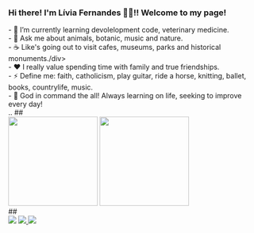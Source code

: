 ### Hi there! I'm Lívia Fernandes 👋😀!!  Welcome to my page!

<div> - 🌱 I’m currently learning devolelopment code, veterinary medicine. </div> <div>- 💬 Ask me about animals, botanic, music and nature. </div> <div>- ☕️ Like's going out to visit cafes, museums, parks and historical monuments./div> <div>- ❤️ I really value spending time with family and true friendships. </div> <div>- ⚡ Define me: faith, catholicism, play guitar, ride a horse, knitting, ballet, books, countrylife, music. </div> <div>- 🌼 God in command the all! Always learning on life, seeking to improve every day! </div> .. ## <div> <img height="180em" src="https://github-readme-stats.vercel.app/api?username=livisnandes&show_icons=true&theme=onedark&include_all_commits=true&count_private=true&count_private=true "/> <img height="180em" src="https://github-readme-stats.vercel.app/api/top-langs/?username=livisnandes&layout=compact&langs_count=7&theme=onedark"/> </div> ## <div> <a href="https://www.linkedin.com/in/livifernandes/" target="_blank"><img src="https://img.shields.io/badge/-LinkedIn-%230077B5?style=for-the-badge&logo=linkedin&logoColor=white" target="_blank"></a> <a href = "mailto: liviafg.ml@gmail.com"><img src="https://img.shields.io/badge/-Gmail-%23333?style=for-the-badge&logo=gmail&logoColor=white" target="_blank"> </a> <a href="https://instagram.com/liviafg.ml" target="_blank"><img src="https://img.shields.io/badge/-Instagram-%23E4405F? style=for-the-badge&logo=instagram&logoColor=white" target="_blank"></a> </div>



 